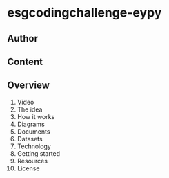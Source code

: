 # esgcodingchallenge-eypy


## Author


## Content


## Overview
1. Video
2. The idea
3. How it works
4. Diagrams
5. Documents
6. Datasets
7. Technology
8. Getting started
9. Resources
10. License
